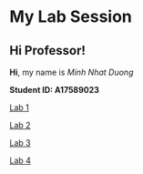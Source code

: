 # My Lab Session

## Hi Professor!

**Hi**, my name is *Minh Nhat Duong*

**Student ID: A17589023**

[Lab 1](https://m7duong.github.io/LabReport/week1/lab_report1.html)

[Lab 2](https://m7duong.github.io/LabReport/week3/lab_report2.html)

[Lab 3](https://m7duong.github.io/LabReport/week5/lab_report3.html)

[Lab 4](https://m7duong.github.io/LabReport/week7/lab_report4.html)
